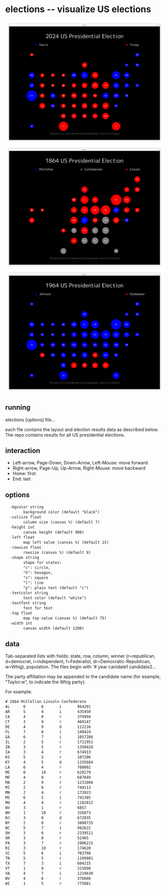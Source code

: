 # elections -- visualize US elections
![elections](elections.png)
![1864](1864.png)
![1964](1964.png)

## running

elections [options] file...

each file contains the layout and election results data as described below.
The repo contains results for all US presidential elections.

## interaction
* Left-arrow, Page-Down, Down-Arrow, Left-Mouse: move forward
* Right-arrow, Page-Up, Up-Arrow, Right-Mouse: move backward
* Home: first 
* End: last

## options
```
  -bgcolor string
        background color (default "black")
  -colsize float
        column size (canvas %) (default 7)
  -height int
        canvas height (default 900)
  -left float
        map left value (canvas %) (default 15)
  -rowsize float
        rowsize (canvas %) (default 9)
  -shape string
        shape for states:
        "c": circle,
        "h": hexagon,
        "s": square
        "l": line
        "p": plain text (default "c")
  -textcolor string
        text color (default "white")
  -textfont string
        font for text
  -top float
        map top value (canvas %) (default 75)
  -width int
        canvas width (default 1200)
```
## data

Tab-separated lists with fields: state, row, column, winner (r=republican, d=democrat, i=independent, f=Federalist, dr=Democratic-Republican, w=Whig), population.
The files begin with '# year canidate1 candidate2...

The party affiliation may be appended to the candidate name (for example, "Taylor:w", to indicate the Whig party).

For example:

```
# 1864 McClellan Lincoln Confederate
AL      6       6       i       964201
AR      5       4       i       435450
CA      4       0       r       379994
CT      3       9       r       460147
DE      4       9       d       112216
FL      7       8       i       140424
GA      6       7       i       1057286
IL      2       5       r       1711951
IN      3       5       r       1350428
IA      3       4       r       674913
KS      5       3       r       107206
KY      4       5       d       1155684
LA      6       4       r       708002
ME      0       10      r       628279
MD      4       8       r       687049
MA      2       9       r       1231066
MI      2       6       r       749113
MN      2       4       r       172023
MS      6       5       i       791305
MO      4       4       r       1182012
NV      3       1       r       6857
NH      1       10      r       326073
NJ      3       8       d       672035
NY      2       8       r       3880735
NC      5       7       i       992622
OH      3       6       r       2339511
OR      3       0       r       52465
PA      3       7       r       2906215
RI      3       10      r       174620
SC      5       6       i       703708
TN      5       5       r       1109801
TX      7       3       i       604215
VT      1       9       r       315098
VA      4       7       i       1219630
WV      4       6       r       376688
WI      1       5       r       775881
```